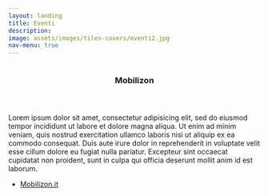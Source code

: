```yaml
---
layout: landing
title: Eventi
description:
image: assets/images/tiles-covers/eventi2.jpg
nav-menu: true
---
```


<!-- Main -->
<div id="main">

<!-- Two -->
<section id="two" class="spotlights">
<section>
  <img src="{{ site.baseurl }}/assets/images/logos/eventi/mobilizon.jpg" alt="">
  <div class="content">
    <div class="inner">
      <header class="major">
        <h3>Mobilizon</h3>
      </header>
      <p>Lorem ipsum dolor sit amet, consectetur adipisicing elit, sed do eiusmod tempor incididunt ut labore et dolore magna aliqua. Ut enim ad minim veniam, quis nostrud exercitation ullamco laboris nisi ut aliquip ex ea commodo consequat. Duis aute irure dolor in reprehenderit in voluptate velit esse cillum dolore eu fugiat nulla pariatur. Excepteur sint occaecat cupidatat non proident, sunt in culpa qui officia deserunt mollit anim id est laborum.</p>
      <ul class="actions">
        <li><a href="https://mobilizon.it" class="button">Mobilizon.it</a></li>
      </ul>
    </div>
  </div>
</section>
</section>

</div>

